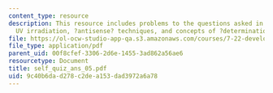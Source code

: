 ```yaml
---
content_type: resource
description: This resource includes problems to the questions asked in self quiz on
  UV irradiation, ?antisense? techniques, and concepts of ?determination? and ?differentiation?.
file: https://ol-ocw-studio-app-qa.s3.amazonaws.com/courses/7-22-developmental-biology-fall-2005/9c40b6dad278c2dea153dad3972a6a78_self_quiz_ans_05.pdf
file_type: application/pdf
parent_uid: 00f8cfef-3306-2d6e-1455-3ad862a56ae6
resourcetype: Document
title: self_quiz_ans_05.pdf
uid: 9c40b6da-d278-c2de-a153-dad3972a6a78
---
```

